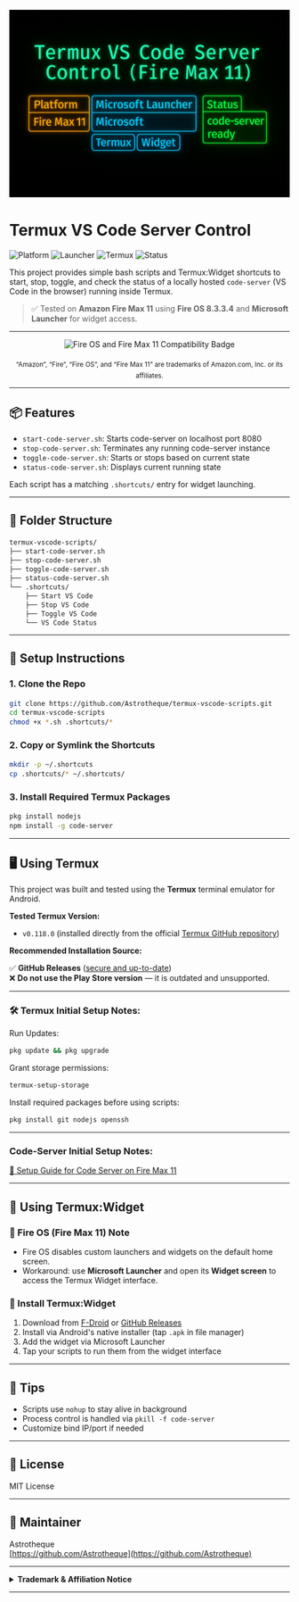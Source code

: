 ![Banner](banner.png)

# Termux VS Code Server Control

![Platform](https://img.shields.io/badge/platform-Fire%20Max%2011-orange)
![Launcher](https://img.shields.io/badge/launcher-Microsoft_Launcher-blue)
![Termux](https://img.shields.io/badge/Termux-Widget-green)
![Status](https://img.shields.io/badge/code--server-ready-brightgreen)

This project provides simple bash scripts and Termux:Widget shortcuts to start, stop, toggle, and check the status of a locally hosted `code-server` (VS Code in the browser) running inside Termux.

> ✅ Tested on **Amazon Fire Max 11** using **Fire OS 8.3.3.4** and **Microsoft Launcher** for widget access.
---

<p align="center">
  <img src="https://img.shields.io/badge/Compatible%20with-Fire%20OS%208%20and%20Fire%20Max%2011%20(2023)-orange?logo=amazon&logoColor=white&style=flat-square" alt="Fire OS and Fire Max 11 Compatibility Badge">
</p>

<p align="center">
  <sub>“Amazon”, “Fire”, “Fire OS”, and “Fire Max 11” are trademarks of Amazon.com, Inc. or its affiliates.</sub>
</p>

---


## 📦 Features

- `start-code-server.sh`: Starts code-server on localhost port 8080
- `stop-code-server.sh`: Terminates any running code-server instance
- `toggle-code-server.sh`: Starts or stops based on current state
- `status-code-server.sh`: Displays current running state

Each script has a matching `.shortcuts/` entry for widget launching.

---

## 🧱 Folder Structure

```
termux-vscode-scripts/
├── start-code-server.sh
├── stop-code-server.sh
├── toggle-code-server.sh
├── status-code-server.sh
└── .shortcuts/
    ├── Start VS Code
    ├── Stop VS Code
    ├── Toggle VS Code
    └── VS Code Status
```

---

## 🔧 Setup Instructions

### 1. Clone the Repo
```bash
git clone https://github.com/Astrotheque/termux-vscode-scripts.git
cd termux-vscode-scripts
chmod +x *.sh .shortcuts/*
```

### 2. Copy or Symlink the Shortcuts
```bash
mkdir -p ~/.shortcuts
cp .shortcuts/* ~/.shortcuts/
```

### 3. Install Required Termux Packages
```bash
pkg install nodejs
npm install -g code-server
```

---

## 🖥️ Using Termux

This project was built and tested using the **Termux** terminal emulator for Android.

**Tested Termux Version:**
- `v0.118.0` (installed directly from the official [Termux GitHub repository](https://github.com/termux/termux-app))

**Recommended Installation Source:**

✅ **GitHub Releases** ([secure and up-to-date](https://github.com/termux/termux-app/releases))  
❌ **Do not use the Play Store version** — it is outdated and unsupported.

---

### 🛠️ Termux Initial Setup Notes:

Run Updates:
```bash
pkg update && pkg upgrade
```
Grant storage permissions:
```bash
termux-setup-storage
```
Install required packages before using scripts:
```bash
pkg install git nodejs openssh
```

---

###   Code-Server Initial Setup Notes:

[📄 Setup Guide for Code Server on Fire Max 11](https://github.com/Astrotheque/termux-vscode-scripts/blob/main/code-server-fire-android-guide.md)

---

## 🧩 Using Termux:Widget

### 🔹 Fire OS (Fire Max 11) Note

- Fire OS disables custom launchers and widgets on the default home screen.
- Workaround: use **Microsoft Launcher** and open its **Widget screen** to access the Termux Widget interface.

### 🔹 Install Termux:Widget

1. Download from [F-Droid](https://f-droid.org/en/packages/com.termux.widget/) or [GitHub Releases](https://github.com/termux/termux-widget/releases)
2. Install via Android's native installer (tap `.apk` in file manager)
3. Add the widget via Microsoft Launcher
4. Tap your scripts to run them from the widget interface

---

## 🧠 Tips

- Scripts use `nohup` to stay alive in background
- Process control is handled via `pkill -f code-server`
- Customize bind IP/port if needed

---

## 📜 License

MIT License

---

## 👤 Maintainer

Astrotheque  
[https://github.com/Astrotheque](https://github.com/Astrotheque)

---

<details>
<summary><strong>Trademark & Affiliation Notice</strong></summary>


**Termux** is developed by the open-source community and is not affiliated with  
[Amazon](https://www.amazon.com), [Microsoft](https://www.microsoft.com), or [Google](https://about.google/).

“Amazon,” “Fire,” “Fire OS,” and “Fire Max 11” are trademarks of  
[Amazon.com, Inc. or its affiliates](https://www.amazon.com/gp/help/customer/display.html?nodeId=201909000).

“Google Play” and “Google Play Store” are trademarks of  
[Google LLC](https://about.google/brand-resource-center/logos-list/).

“Microsoft” is a trademark of the  
[Microsoft group of companies](https://www.microsoft.com/en-us/legal/intellectualproperty/trademarks/).

</details>

---
